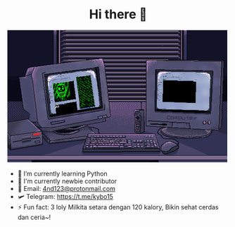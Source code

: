 <h1 align="center">Hi there 👋</h1>
<img src="banner.gif"</img>

- 🌱 I’m currently learning Python
- 🔬 I'm currently newbie contributor
- 📧 Email: 4nd123@protonmail.com
- 🛩️ Telegram: https://t.me/kybo15
- ⚡ Fun fact: 3 loly Milkita setara dengan 120 kalory, Bikin sehat cerdas dan ceria~!

<!-- <div align="center">
  <a href="https://uyrlab.github.io/">
    <img src="https://img.shields.io/badge/GitHub-Pages-blue.svg?longCache=true&style=flat-round"/></a>
  <a href="https://draculatheme.com/mixplorer">
    <img src="https://img.shields.io/badge/Dracula-MixPlorer-green.svg?longCache=true&style=popout-round"/></a>
</div> -->

<!--
### Hi there 👋


**kybo15/kybo15** is a ✨ _special_ ✨ repository because its `README.md` (this file) appears on your GitHub profile.

Here are some ideas to get you started:

- 🔭 I’m currently working on ...
- 👯 I’m looking to collaborate on ...
- 🤔 I’m looking for help with ...
- 💬 Ask me about ...
- 📫 How to reach me: ...
- 😄 Pronouns: ...
-->
